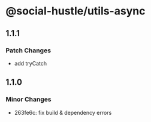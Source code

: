 # @social-hustle/utils-async

## 1.1.1

### Patch Changes

- add tryCatch

## 1.1.0

### Minor Changes

- 263fe6c: fix build & dependency errors
